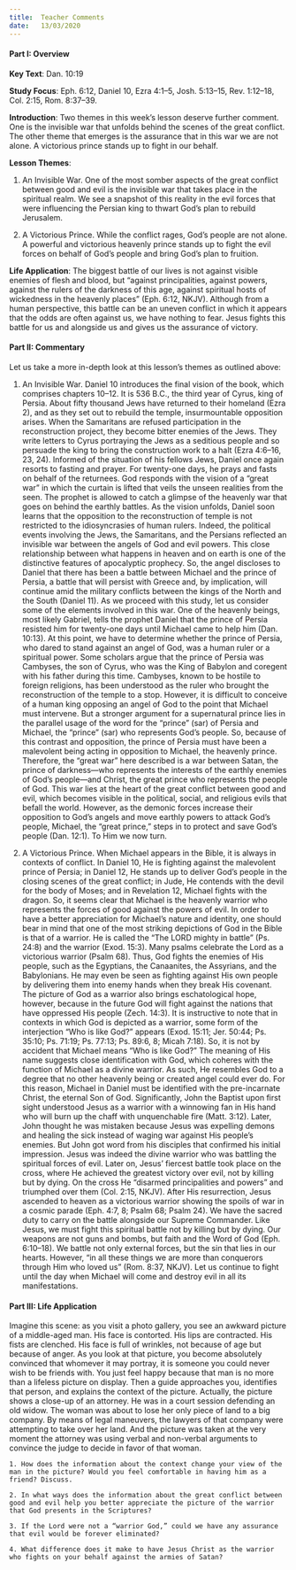 ```yaml
---
title:  Teacher Comments
date:   13/03/2020
---
```


#### Part I: Overview

**Key Text**: Dan. 10:19

**Study Focus**: Eph. 6:12, Daniel 10, Ezra 4:1–5, Josh. 5:13–15, Rev. 1:12–18, Col. 2:15, Rom. 8:37–39.

**Introduction**: Two themes in this week’s lesson deserve further comment. One is the invisible war that unfolds behind the scenes of the great conflict. The other theme that emerges is the assurance that in this war we are not alone. A victorious prince stands up to fight in our behalf.

**Lesson Themes**:

1. An Invisible War. One of the most somber aspects of the great conflict between good and evil is the invisible war that takes place in the spiritual realm. We see a snapshot of this reality in the evil forces that were influencing the Persian king to thwart God’s plan to rebuild Jerusalem.

2. A Victorious Prince. While the conflict rages, God’s people are not alone. A powerful and victorious heavenly prince stands up to fight the evil forces on behalf of God’s people and bring God’s plan to fruition. 

**Life Application**: The biggest battle of our lives is not against visible enemies of flesh and blood, but “against principalities, against powers, against the rulers of the darkness of this age, against spiritual hosts of wickedness in the heavenly places” (Eph. 6:12, NKJV). Although from a human perspective, this battle can be an uneven conflict in which it appears that the odds are often against us, we have nothing to fear. Jesus fights this battle for us and alongside us and gives us the assurance of victory.

#### Part II: Commentary

Let us take a more in-depth look at this lesson’s themes as outlined above: 

1. An Invisible War. Daniel 10 introduces the final vision of the book, which comprises chapters 10–12. It is 536 B.C., the third year of Cyrus, king of Persia. About fifty thousand Jews have returned to their homeland (Ezra 2), and as they set out to rebuild the temple, insurmountable opposition arises. When the Samaritans are refused participation in the reconstruction project, they become bitter enemies of the Jews. They write letters to Cyrus portraying the Jews as a seditious people and so persuade the king to bring the construction work to a halt (Ezra 4:6–16, 23, 24). Informed of the situation of his fellows Jews, Daniel once again resorts to fasting and prayer. For twenty-one days, he prays and fasts on behalf of the returnees. God responds with the vision of a “great war” in which the curtain is lifted that veils the unseen realities from the seen. The prophet is allowed to catch a glimpse of the heavenly war that goes on behind the earthly battles.
As the vision unfolds, Daniel soon learns that the opposition to the reconstruction of temple is not restricted to the idiosyncrasies of human rulers. Indeed, the political events involving the Jews, the Samaritans, and the Persians reflected an invisible war between the angels of God and evil powers. This close relationship between what happens in heaven and on earth is one of the distinctive features of apocalyptic prophecy. So, the angel discloses to Daniel that there has been a battle between Michael and the prince of Persia, a battle that will persist with Greece and, by implication, will continue amid the military conflicts between the kings of the North and the South (Daniel 11). 
As we proceed with this study, let us consider some of the elements involved in this war. One of the heavenly beings, most likely Gabriel, tells the prophet Daniel that the prince of Persia resisted him for twenty-one days until Michael came to help him (Dan. 10:13). At this point, we have to determine whether the prince of Persia, who dared to stand against an angel of God, was a human ruler or a spiritual power. Some scholars argue that the prince of Persia was Cambyses, the son of Cyrus, who was the King of Babylon and coregent with his father during this time. Cambyses, known to be hostile to foreign religions, has been understood as the ruler who brought the reconstruction of the temple to a stop. However, it is difficult to conceive of a human king opposing an angel of God to the point that Michael must intervene. But a stronger argument for a supernatural prince lies in the parallel usage of the word for the “prince” (sar) of Persia and Michael, the “prince” (sar) who represents God’s people. So, because of this contrast and opposition, the prince of Persia must have been a malevolent being acting in opposition to Michael, the heavenly prince. 
Therefore, the “great war” here described is a war between Satan, the prince of darkness—who represents the interests of the earthly enemies of God’s people—and Christ, the great prince who represents the people of God. This war lies at the heart of the great conflict between good and evil, which becomes visible in the political, social, and religious evils that befall the world. However, as the demonic forces increase their opposition to God’s angels and move earthly powers to attack God’s people, Michael, the “great prince,” steps in to protect and save God’s people (Dan. 12:1). To Him we now turn.

2. A Victorious Prince. When Michael appears in the Bible, it is always in contexts of conflict. In Daniel 10, He is fighting against the malevolent prince of Persia; in Daniel 12, He stands up to deliver God’s people in the closing scenes of the great conflict; in Jude, He contends with the devil for the body of Moses; and in Revelation 12, Michael fights with the dragon. So, it seems clear that Michael is the heavenly warrior who represents the forces of good against the powers of evil.
In order to have a better appreciation for Michael’s nature and identity, one should bear in mind that one of the most striking depictions of God in the Bible is that of a warrior. He is called the “The LORD mighty in battle” (Ps. 24:8) and the warrior (Exod. 15:3). Many psalms celebrate the Lord as a victorious warrior (Psalm 68). Thus, God fights the enemies of His people, such as the Egyptians, the Canaanites, the Assyrians, and the Babylonians. He may even be seen as fighting against His own people by delivering them into enemy hands when they break His covenant. The picture of God as a warrior also brings eschatological hope, however, because in the future God will fight against the nations that have oppressed His people (Zech. 14:3).
It is instructive to note that in contexts in which God is depicted as a warrior, some form of the interjection “Who is like God?” appears (Exod. 15:11; Jer. 50:44; Ps. 35:10; Ps. 71:19; Ps. 77:13; Ps. 89:6, 8; Micah 7:18). So, it is not by accident that Michael means “Who is like God?” The meaning of His name suggests close identification with God, which coheres with the function of Michael as a divine warrior. As such, He resembles God to a degree that no other heavenly being or created angel could ever do. For this reason, Michael in Daniel must be identified with the pre-incarnate Christ, the eternal Son of God. 
Significantly, John the Baptist upon first sight understood Jesus as a warrior with a winnowing fan in His hand who will burn up the chaff with unquenchable fire (Matt. 3:12). Later, John thought he was mistaken because Jesus was expelling demons and healing the sick instead of waging war against His people’s enemies. But John got word from his disciples that confirmed his initial impression. Jesus was indeed the divine warrior who was battling the spiritual forces of evil. Later on, Jesus’ fiercest battle took place on the cross, where He achieved the greatest victory over evil, not by killing but by dying. On the cross He “disarmed principalities and powers” and triumphed over them (Col. 2:15, NKJV). After His resurrection, Jesus ascended to heaven as a victorious warrior showing the spoils of war in a cosmic parade (Eph. 4:7, 8; Psalm 68; Psalm 24).
We have the sacred duty to carry on the battle alongside our Supreme Commander. Like Jesus, we must fight this spiritual battle not by killing but by dying. Our weapons are not guns and bombs, but faith and the Word of God (Eph. 6:10–18). We battle not only external forces, but the sin that lies in our hearts. However, “in all these things we are more than conquerors through Him who loved us” (Rom. 8:37, NKJV). Let us continue to fight until the day when Michael will come and destroy evil in all its manifestations.

#### Part III: Life Application

Imagine this scene: as you visit a photo gallery, you see an awkward picture of a middle-aged man. His face is contorted. His lips are contracted. His fists are clenched. His face is full of wrinkles, not because of age but because of anger. As you look at that picture, you become absolutely convinced that whomever it may portray, it is someone you could never wish to be friends with. You just feel happy because that man is no more than a lifeless picture on display. Then a guide approaches you, identifies that person, and explains the context of the picture. Actually, the picture shows a close-up of an attorney. He was in a court session defending an old widow. The woman was about to lose her only piece of land to a big company. By means of legal maneuvers, the lawyers of that company were attempting to take over her land. And the picture was taken at the very moment the attorney was using verbal and non-verbal arguments to convince the judge to decide in favor of that woman.

`1. How does the information about the context change your view of the man in the picture? Would you feel comfortable in having him as a friend? Discuss.`

`2. In what ways does the information about the great conflict between good and evil help you better appreciate the picture of the warrior that God presents in the Scriptures?`

`3. If the Lord were not a “warrior God,” could we have any assurance that evil would be forever eliminated?`

`4. What difference does it make to have Jesus Christ as the warrior who fights on your behalf against the armies of Satan?` 